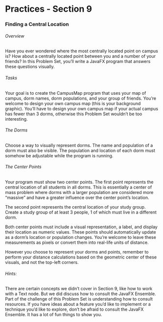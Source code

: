 # Practices - Section 9
### Finding a Central Location
###### Overview
Have you ever wondered where the most centrally located point on campus is? How about a centrally 
located point between you and a number of your friends? In this Problem Set, you’ll write a JavaFX 
program that answers these questions visually.

###### Tasks
Your goal is to create the CampusMap program that uses your map of campus, dorm names, dorm populations, 
and your group of friends. You’re welcome to design your own campus map (this is your background 
graphic). You’ll have to design your own campus map if your actual campus has fewer than 3 dorms, 
otherwise this Problem Set wouldn’t be too interesting.

###### The Dorms
Choose a way to visually represent dorms. The name and population of a dorm must also be visible. The 
population and location of each dorm must somehow be adjustable while the program is running.

###### The Center Points
Your program must show two center points. The first point represents the central location of all 
students in all dorms. This is essentially a center of mass problem where dorms with a larger 
population are considered more “massive” and have a greater influence over the center point’s 
location.

The second point represents the central location of your study group. Create a study group of at 
least 3 people, 1 of which must live in a different dorm.

Both center points must include a visual representation, a label, and display their location as 
numeric values. These points should automatically update as a dorm’s location or population changes. 
You’re welcome to leave these measurements as pixels or convert them into real-life units of distance.

However you choose to represent your dorms and points, remember to perform your distance calculations 
based on the geometric center of these visuals, and not the top-left corners.

###### Hints:
There are certain concepts we didn’t cover in Section 9, like how to work with a Text node. 
But we did discuss how to consult the JavaFX Ensemble.  Part of the challenge of this Problem Set is 
understanding how to consult resources.  If you have ideas about a feature you’d like to implement or 
a technique you’d like to explore, don’t be afraid to consult the JavaFX Ensemble.  It has a lot of 
fun things to show you.